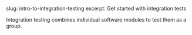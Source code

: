 slug: intro-to-integration-testing
excerpt: Get started with integration tests

Integration testing combines individual software modules to
test them as a group.

